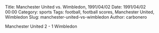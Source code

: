 Title: Manchester United vs. Wimbledon, 1991/04/02
Date: 1991/04/02 00:00
Category: sports
Tags: football, football scores, Manchester United, Wimbledon
Slug: manchester-united-vs-wimbledon
Author: carbonero


Manchester United 2 - 1 Wimbledon
